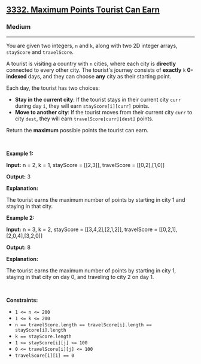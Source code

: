 <h2><a href="https://leetcode.com/problems/maximum-points-tourist-can-earn/">3332. Maximum Points Tourist Can Earn</a></h2><h3>Medium</h3><hr><div><p>You are given two integers, <code>n</code> and <code>k</code>, along with two 2D integer arrays, <code>stayScore</code> and <code>travelScore</code>.</p>

<p>A tourist is visiting a country with <code>n</code> cities, where each city is <strong>directly</strong> connected to every other city. The tourist's journey consists of <strong>exactly</strong> <code>k</code> <strong>0-indexed</strong> days, and they can choose <strong>any</strong> city as their starting point.</p>

<p>Each day, the tourist has two choices:</p>

<ul>
	<li><strong>Stay in the current city</strong>: If the tourist stays in their current city <code>curr</code> during day <code>i</code>, they will earn <code>stayScore[i][curr]</code> points.</li>
	<li><strong>Move to another city</strong>: If the tourist moves from their current city <code>curr</code> to city <code>dest</code>, they will earn <code>travelScore[curr][dest]</code> points.</li>
</ul>

<p>Return the <strong>maximum</strong> possible points the tourist can earn.</p>

<p>&nbsp;</p>
<p><strong class="example">Example 1:</strong></p>

<div class="example-block">
<p><strong>Input:</strong> <span class="example-io">n = 2, k = 1, stayScore = [[2,3]], travelScore = [[0,2],[1,0]]</span></p>

<p><strong>Output:</strong> 3</p>

<p><strong>Explanation:</strong></p>

<p>The tourist earns the maximum number of points by starting in city 1 and staying in that city.</p>
</div>

<p><strong class="example">Example 2:</strong></p>

<div class="example-block">
<p><strong>Input:</strong> <span class="example-io">n = 3, k = 2, stayScore = [[3,4,2],[2,1,2]], travelScore = [[0,2,1],[2,0,4],[3,2,0]]</span></p>

<p><strong>Output:</strong> <span class="example-io">8</span></p>

<p><strong>Explanation:</strong></p>

<p>The tourist earns the maximum number of points by starting in city 1, staying in that city on day 0, and traveling to city 2 on day 1.</p>
</div>

<p>&nbsp;</p>
<p><strong>Constraints:</strong></p>

<ul>
	<li><code>1 &lt;= n &lt;= 200</code></li>
	<li><code>1 &lt;= k &lt;= 200</code></li>
	<li><code>n == travelScore.length == travelScore[i].length == stayScore[i].length</code></li>
	<li><code>k == stayScore.length</code></li>
	<li><code>1 &lt;= stayScore[i][j] &lt;= 100</code></li>
	<li><code>0 &lt;= travelScore[i][j] &lt;= 100</code></li>
	<li><code>travelScore[i][i] == 0</code></li>
</ul>
</div>
